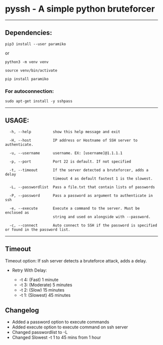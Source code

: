 # pyssh - A simple python bruteforcer

---

## Dependencies:
``` pip3 install --user paramiko ```

or

```
python3 -m venv venv

source venv/bin/activate

pip install paramiko

```

### For autoconnection:
``` sudo apt-get install -y sshpass ```

---

## USAGE:

```
  -h, --help          show this help message and exit

  -H, --host          IP address or Hostname of SSH server to authenticate.

  -u, --username      username. EX: [username]@1.1.1.1

  -p, --port          Port 22 is default. If not specified

  -t, --timeout       If the server detected a bruteforcer, adds a delay
                      timeout 4 as default fastest 1 is the slowest.
  
  -L, --passwordlist  Pass a file.txt that contain lists of passwords

  -P, --password      Pass a password as argument to authenticate in ssh

  -e, --execute       Execute a command to the server. Must be enclosed as
                      string and used on alongside with --password.

  -c, --connect       Auto connect to SSH if the password is specified or found in the password list.

```

---

## Timeout

Timeout option: If ssh server detects a bruteforce attack, adds a delay.

- Retry With Delay:

    - -t 4: (Fast) 1 minute
    - -t 3: (Moderate) 5 minutes
    - -t 2: (Slow) 15 minutes
    - -t 1: (Slowest) 45 minutes


## Changelog

- Added a password option to execute commands
- Added execute option to execute command on ssh server
- Changed passwordlist to -L
- Changed Slowest -t 1 to 45 mins from 1 hour